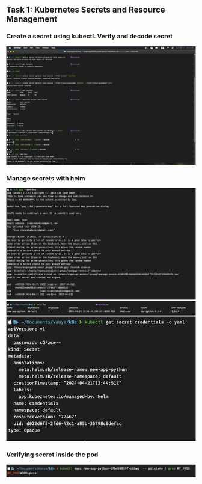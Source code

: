 ## Task 1: Kubernetes Secrets and Resource Management
### Create a secret using kubectl. Verify and decode secret
![](screenshoots/11/1.png)
### Manage secrets with helm
![](screenshoots/11/2.png)
![](screenshoots/11/3.png)
![](screenshoots/11/4.png)
### Verifying secret inside the pod
![](screenshoots/11/6.png)